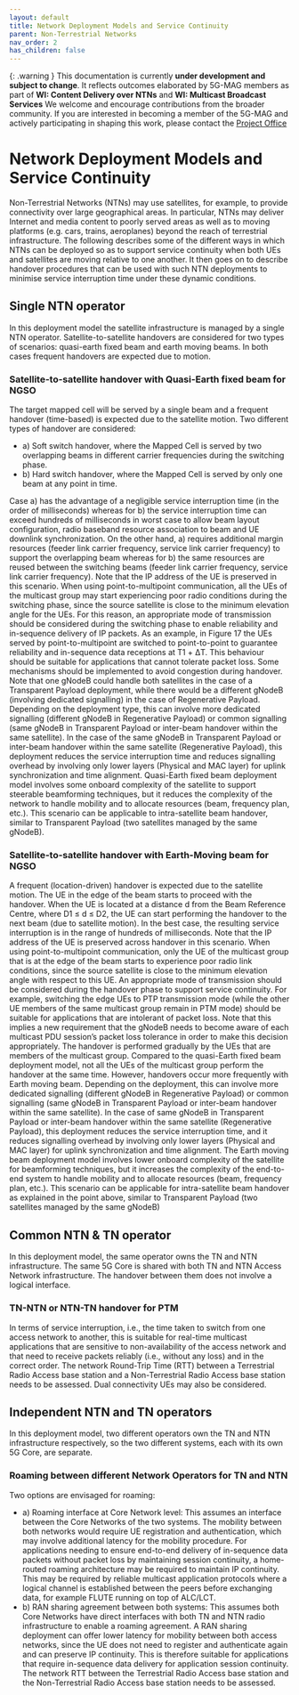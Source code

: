 ```yaml
---
layout: default
title: Network Deployment Models and Service Continuity
parent: Non-Terrestrial Networks
nav_order: 2
has_children: false
---
```


{: .warning }
This documentation is currently **under development and subject to change**. It reflects outcomes elaborated by 5G-MAG members as part of **WI: Content Delivery over NTNs** and **WI: Multicast Broadcast Services**
We welcome and encourage contributions from the broader community. If you are interested in becoming a member of the 5G-MAG and actively participating in shaping this work, please contact the [Project Office](https://www.5g-mag.com/contact)

# Network Deployment Models and Service Continuity
Non-Terrestrial Networks (NTNs) may use satellites, for example, to provide connectivity over large geographical areas. In particular, NTNs may deliver Internet and media content to poorly served areas as well as to moving platforms (e.g. cars, trains, aeroplanes) beyond the reach of terrestrial infrastructure.
The following describes some of the different ways in which NTNs can be deployed so as to support service continuity when both UEs and satellites are moving relative to one another. It then goes on to describe handover procedures that can be used with such NTN deployments to minimise service interruption time under these dynamic conditions.

## Single NTN operator
In this deployment model the satellite infrastructure is managed by a single NTN operator. Satellite-to-satellite handovers are considered for two types of scenarios: quasi-earth fixed beam and earth moving beams. In both cases frequent handovers are expected due to motion.

### Satellite-to-satellite handover with Quasi-Earth fixed beam for NGSO
The target mapped cell will be served by a single beam and a frequent handover (time-based) is expected due to the satellite motion. Two different types of handover are considered:
* a) Soft switch handover, where the Mapped Cell is served by two overlapping beams in different carrier frequencies during the switching phase.
* b) Hard switch handover, where the Mapped Cell is served by only one beam at any point in time.

Case a) has the advantage of a negligible service interruption time (in the order of milliseconds) whereas for b) the service interruption time can exceed hundreds of milliseconds in worst case to allow beam layout configuration, radio baseband resource association to beam and UE downlink synchronization. On the other hand, a) requires additional margin resources (feeder link carrier frequency, service link carrier frequency) to support the overlapping beam whereas for b) the same resources are reused between the switching beams (feeder link carrier frequency, service link carrier frequency).
Note that the IP address of the UE is preserved in this scenario.
When using point-to-multipoint communication, all the UEs of the multicast group may start experiencing poor radio conditions during the switching phase, since the source satellite is close to the minimum elevation angle for the UEs. For this reason, an appropriate mode of transmission should be considered during the switching phase to enable reliability and in-sequence delivery of IP packets. As an example, in Figure 17 the UEs served by point-to-multipoint are switched to point-to-point to guarantee reliability and in-sequence data receptions at T1 + ΔT.
This behaviour should be suitable for applications that cannot tolerate packet loss. Some mechanisms should be implemented to avoid congestion during handover. Note that one gNodeB could handle both satellites in the case of a Transparent Payload deployment, while there would be a different gNodeB (involving dedicated signalling) in the case of Regenerative Payload. Depending on the deployment type, this can involve more dedicated signalling (different gNodeB in Regenerative Payload) or common signalling (same gNodeB in Transparent Payload or inter-beam handover within the same satellite). In the case of the same gNodeB in Transparent Payload or inter-beam handover within the same satellite (Regenerative Payload), this deployment reduces the service interruption time and reduces signalling overhead by involving only lower layers (Physical and MAC layer) for uplink synchronization and time alignment.
Quasi-Earth fixed beam deployment model involves some onboard complexity of the satellite to support steerable beamforming techniques, but it reduces the complexity of the network to handle mobility and to allocate resources (beam, frequency plan, etc.). This scenario can be applicable to intra-satellite beam handover, similar to Transparent Payload (two satellites managed by the same gNodeB).

### Satellite-to-satellite handover with Earth-Moving beam for NGSO
A frequent (location-driven) handover is expected due to the satellite motion. The UE in the edge of the beam starts to proceed with the handover. When the UE is located at a distance d from the Beam Reference Centre, where D1 ≤ d ≤ D2, the UE can start performing the handover to the next beam (due to satellite motion). In the best case, the resulting service interruption is in the range of hundreds of milliseconds.
Note that the IP address of the UE is preserved across handover in this scenario.
When using point-to-multipoint communication, only the UE of the multicast group that is at the edge of the beam starts to experience poor radio link conditions, since the source satellite is close to the minimum elevation angle with respect to this UE. An appropriate mode of transmission should be considered during the handover phase to support service continuity.
For example, switching the edge UEs to PTP transmission mode (while the other UE members of the same multicast group remain in PTM mode) should be suitable for applications that are intolerant of packet loss. Note that this implies a new requirement that the gNodeB needs to become aware of each multicast PDU session’s packet loss tolerance in order to make this decision appropriately.
The handover is performed gradually by the UEs that are members of the multicast group. Compared to the quasi-Earth fixed beam deployment model, not all the UEs of the multicast group perform the handover at the same time. However, handovers occur more frequently with Earth moving beam. Depending on the deployment, this can involve more dedicated signalling (different gNodeB in Regenerative Payload) or common signalling (same gNodeB in Transparent Payload or inter-beam handover within the same satellite). In the case of same gNodeB in Transparent Payload or inter-beam handover within the same satellite (Regenerative Payload), this deployment reduces the service interruption time, and it reduces signalling overhead by involving only lower layers (Physical and MAC layer) for uplink synchronization and time alignment.
The Earth moving beam deployment model involves lower onboard complexity of the satellite for beamforming techniques, but it increases the complexity of the end-to-end system to handle mobility and to allocate resources (beam, frequency plan, etc.). This scenario can be applicable for intra-satellite beam handover as explained in the point above, similar to Transparent Payload (two satellites managed by the same gNodeB)

## Common NTN & TN operator
In this deployment model, the same operator owns the TN and NTN infrastructure. The same 5G Core is shared with both TN and NTN Access Network infrastructure. The handover between them does not involve a logical interface.
### TN-NTN or NTN-TN handover for PTM
In terms of service interruption, i.e., the time taken to switch from one access network to another, this is suitable for real-time multicast applications that are sensitive to non-availability of the access network and that need to receive packets reliably (i.e., without any loss) and in the correct order. The network Round-Trip Time (RTT) between a Terrestrial Radio Access base station and a Non-Terrestrial Radio Access base station needs to be assessed. Dual connectivity UEs may also be considered.

## Independent NTN and TN operators
In this deployment model, two different operators own the TN and NTN infrastructure respectively, so the two different systems, each with its own 5G Core, are separate.
### Roaming between different Network Operators for TN and NTN
Two options are envisaged for roaming:
* a) Roaming interface at Core Network level: This assumes an interface between the Core Networks of the two systems. The mobility between both networks would require UE registration and authentication, which may involve additional latency for the mobility procedure. For applications needing to ensure end-to-end delivery of in-sequence data packets without packet loss by maintaining session continuity, a home-routed roaming architecture may be required to maintain IP continuity. This may be required by reliable multicast application protocols where a logical channel is established between the peers before exchanging data, for example FLUTE running on top of ALC/LCT.
* b) RAN sharing agreement between both systems: This assumes both Core Networks have direct interfaces with both TN and NTN radio infrastructure to enable a roaming agreement. A RAN sharing deployment can offer lower latency for mobility between both access networks, since the UE does not need to register and authenticate again and can preserve IP continuity. This is therefore suitable for applications that require in-sequence data delivery for application session continuity. The network RTT between the Terrestrial Radio Access base station and the Non-Terrestrial Radio Access base station needs to be assessed.
